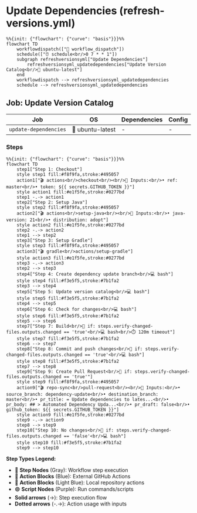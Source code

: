 # Update Dependencies (refresh-versions.yml)

```mermaid
%%{init: {"flowchart": {"curve": "basis"}}}%%
flowchart TD
    workflowdispatch(["👤 workflow_dispatch"])
    schedule(["⏰ schedule<br/>0 7 * * 1"])
    subgraph refreshversionsyml["Update Dependencies"]
        refreshversionsyml_updatedependencies["Update Version Catalog<br/>🐧 ubuntu-latest"]
    end
    workflowdispatch --> refreshversionsyml_updatedependencies
    schedule --> refreshversionsyml_updatedependencies
```

## Job: Update Version Catalog

| Job | OS | Dependencies | Config |
|-----|----|--------------|---------| 
| `update-dependencies` | 🐧 ubuntu-latest | - | - |

### Steps

```mermaid
%%{init: {"flowchart": {"curve": "basis"}}}%%
flowchart TD
    step1["Step 1: Checkout"]
    style step1 fill:#f8f9fa,stroke:#495057
    action1["🎬 actions<br/>checkout<br/><br/>📝 Inputs:<br/>• ref: master<br/>• token: ${{ secrets.GITHUB_TOKEN }}"]
    style action1 fill:#e1f5fe,stroke:#0277bd
    step1 -.-> action1
    step2["Step 2: Setup Java"]
    style step2 fill:#f8f9fa,stroke:#495057
    action2["🎬 actions<br/>setup-java<br/><br/>📝 Inputs:<br/>• java-version: 21<br/>• distribution: adopt"]
    style action2 fill:#e1f5fe,stroke:#0277bd
    step2 -.-> action2
    step1 --> step2
    step3["Step 3: Setup Gradle"]
    style step3 fill:#f8f9fa,stroke:#495057
    action3["🎬 gradle<br/>actions/setup-gradle"]
    style action3 fill:#e1f5fe,stroke:#0277bd
    step3 -.-> action3
    step2 --> step3
    step4["Step 4: Create dependency update branch<br/>💻 bash"]
    style step4 fill:#f3e5f5,stroke:#7b1fa2
    step3 --> step4
    step5["Step 5: Update version catalog<br/>💻 bash"]
    style step5 fill:#f3e5f5,stroke:#7b1fa2
    step4 --> step5
    step6["Step 6: Check for changes<br/>💻 bash"]
    style step6 fill:#f3e5f5,stroke:#7b1fa2
    step5 --> step6
    step7["Step 7: Build<br/>🔐 if: steps.verify-changed-files.outputs.changed == 'true'<br/>💻 bash<br/>⏱️ 120m timeout"]
    style step7 fill:#f3e5f5,stroke:#7b1fa2
    step6 --> step7
    step8["Step 8: Commit and push changes<br/>🔐 if: steps.verify-changed-files.outputs.changed == 'true'<br/>💻 bash"]
    style step8 fill:#f3e5f5,stroke:#7b1fa2
    step7 --> step8
    step9["Step 9: Create Pull Request<br/>🔐 if: steps.verify-changed-files.outputs.changed == 'true'"]
    style step9 fill:#f8f9fa,stroke:#495057
    action9["🎬 repo-sync<br/>pull-request<br/><br/>📝 Inputs:<br/>• source_branch: dependency-update<br/>• destination_branch: master<br/>• pr_title: = Update dependencies to lates...<br/>• pr_body: ## > Automated Dependency Upda...<br/>• pr_draft: false<br/>• github_token: ${{ secrets.GITHUB_TOKEN }}"]
    style action9 fill:#e1f5fe,stroke:#0277bd
    step9 -.-> action9
    step8 --> step9
    step10["Step 10: No changes<br/>🔐 if: steps.verify-changed-files.outputs.changed == 'false'<br/>💻 bash"]
    style step10 fill:#f3e5f5,stroke:#7b1fa2
    step9 --> step10
```

**Step Types Legend:**
- 🔘 **Step Nodes** (Gray): Workflow step execution
- 🔵 **Action Blocks** (Blue): External GitHub Actions
- 🔷 **Action Blocks** (Light Blue): Local repository actions
- 🟣 **Script Nodes** (Purple): Run commands/scripts
- **Solid arrows** (→): Step execution flow
- **Dotted arrows** (-.->): Action usage with inputs